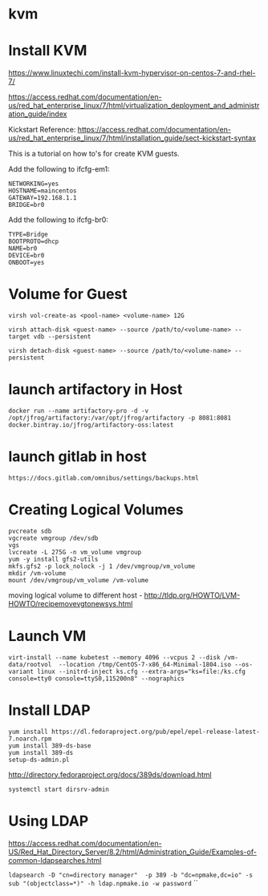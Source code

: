 # kvm

# Install KVM
https://www.linuxtechi.com/install-kvm-hypervisor-on-centos-7-and-rhel-7/

https://access.redhat.com/documentation/en-us/red_hat_enterprise_linux/7/html/virtualization_deployment_and_administration_guide/index

Kickstart Reference: https://access.redhat.com/documentation/en-us/red_hat_enterprise_linux/7/html/installation_guide/sect-kickstart-syntax

This is a tutorial on how to's for create KVM guests. 

Add the following to ifcfg-em1:
```
NETWORKING=yes
HOSTNAME=maincentos
GATEWAY=192.168.1.1
BRIDGE=br0
```

Add the following to ifcfg-br0:
```
TYPE=Bridge
BOOTPROTO=dhcp
NAME=br0
DEVICE=br0
ONBOOT=yes
```

# Volume for Guest
`virsh vol-create-as <pool-name> <volume-name> 12G`

`virsh attach-disk <guest-name> --source /path/to/<volume-name> --target vdb --persistent`

`virsh detach-disk <guest-name> --source /path/to/<volume-name> --persistent`

# launch artifactory in Host
`docker run --name artifactory-pro -d -v /opt/jfrog/artifactory:/var/opt/jfrog/artifactory -p 8081:8081 docker.bintray.io/jfrog/artifactory-oss:latest`

# launch gitlab in host
`https://docs.gitlab.com/omnibus/settings/backups.html`


# Creating Logical Volumes

```
pvcreate sdb
vgcreate vmgroup /dev/sdb
vgs
lvcreate -L 275G -n vm_volume vmgroup
yum -y install gfs2-utils
mkfs.gfs2 -p lock_nolock -j 1 /dev/vmgroup/vm_volume 
mkdir /vm-volume
mount /dev/vmgroup/vm_volume /vm-volume
```

moving logical volume to different host - http://tldp.org/HOWTO/LVM-HOWTO/recipemovevgtonewsys.html

# Launch VM

```
virt-install --name kubetest --memory 4096 --vcpus 2 --disk /vm-data/rootvol  --location /tmp/CentOS-7-x86_64-Minimal-1804.iso --os-variant linux --initrd-inject ks.cfg --extra-args="ks=file:/ks.cfg console=tty0 console=ttyS0,115200n8" --nographics
```

# Install LDAP
```
yum install https://dl.fedoraproject.org/pub/epel/epel-release-latest-7.noarch.rpm
yum install 389-ds-base
yum install 389-ds
setup-ds-admin.pl
```
http://directory.fedoraproject.org/docs/389ds/download.html

`systemctl start dirsrv-admin`

# Using LDAP
https://access.redhat.com/documentation/en-US/Red_Hat_Directory_Server/8.2/html/Administration_Guide/Examples-of-common-ldapsearches.html

`ldapsearch -D "cn=directory manager"  -p 389 -b "dc=npmake,dc=io" -s sub "(objectclass=*)" -h ldap.npmake.io -w password`
``
